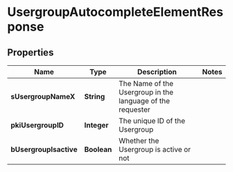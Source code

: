 

# UsergroupAutocompleteElementResponse

## Properties

Name | Type | Description | Notes
------------ | ------------- | ------------- | -------------
**sUsergroupNameX** | **String** | The Name of the Usergroup in the language of the requester | 
**pkiUsergroupID** | **Integer** | The unique ID of the Usergroup | 
**bUsergroupIsactive** | **Boolean** | Whether the Usergroup is active or not | 




